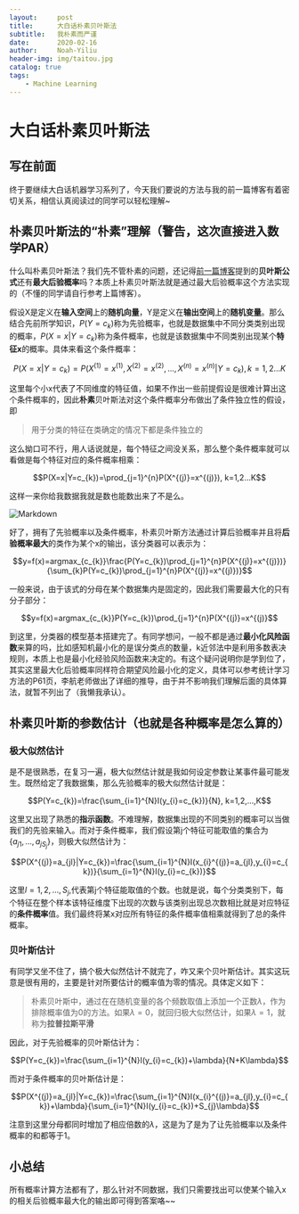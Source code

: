 ```yaml
---
layout:     post
title:      大白话朴素贝叶斯法
subtitle:   我朴素而严谨
date:       2020-02-16
author:     Noah-Yiliu
header-img: img/taitou.jpg
catalog: true
tags:
    - Machine Learning
---
```


# 大白话朴素贝叶斯法
## 写在前面
终于要继续大白话机器学习系列了，今天我们要说的方法与我的前一篇博客有着密切关系，相信认真阅读过的同学可以轻松理解~

## 朴素贝叶斯法的“朴素”理解（警告，这次直接进入数学PAR）
什么叫朴素贝叶斯法？我们先不管朴素的问题，还记得[前一篇博客](https://awzsse.github.io/2020/02/16/%E5%A4%A7%E7%99%BD%E8%AF%9DMLE_MAP_%E8%B4%9D%E5%8F%B6%E6%96%AF%E5%85%AC%E5%BC%8F/)提到的**贝叶斯公式**还有**最大后验概率**吗？本质上朴素贝叶斯法就是通过最大后验概率这个方法实现的（不懂的同学请自行参考上篇博客）。

假设X是定义在**输入空间**上的**随机向量**，Y是定义在**输出空间**上的**随机变量**。那么结合先前所学知识，$P(Y=c_{k})$称为先验概率，也就是数据集中不同分类类别出现的概率，$P(X=x|Y=c_{k})$称为条件概率，也就是该数据集中不同类别出现某个**特征x**的概率。具体来看这个条件概率：

$$P(X=x|Y=c_{k})=P(X^{(1)}=x^{(1)},X^{(2)}=x^{(2)},...,X^{(n)}=x^{(n)}|Y=c_{k}), k=1,2...K$$

这里每个小x代表了不同维度的特征值，如果不作出一些前提假设是很难计算出这个条件概率的，因此**朴素**贝叶斯法对这个条件概率分布做出了条件独立性的假设，即

> 用于分类的特征在类确定的情况下都是条件独立的

这么拗口可不行，用人话说就是，每个特征之间没关系，那么整个条件概率就可以看做是每个特征对应的条件概率相乘：

$$P(X=x|Y=c_{k})=\prod_{j=1}^{n}P(X^{(j)}=x^{(j)}), k=1,2...K$$

这样一来你给我数据我就是数也能数出来了不是么。

![Markdown](http://i1.fuimg.com/708998/8de94b69c46ca06e.jpg)

好了，拥有了先验概率以及条件概率，朴素贝叶斯方法通过计算后验概率并且将**后验概率最大**的类作为某个x的输出，该分类器可以表示为：

$$y=f(x)=argmax_{c_{k}}\frac{P(Y=c_{k})\prod_{j=1}^{n}P(X^{(j)}=x^{(j)})}{\sum_{k}P(Y=c_{k})\prod_{j=1}^{n}P(X^{(j)}=x^{(j)})}$$

一般来说，由于该式的分母在某个数据集内是固定的，因此我们需要最大化的只有分子部分：

$$y=f(x)=argmax_{c_{k}}P(Y=c_{k})\prod_{j=1}^{n}P(X^{(j)}=x^{(j)}$$

到这里，分类器的模型基本搭建完了。有同学想问，一般不都是通过**最小化风险函数**来算的吗，比如感知机最小化的是误分类点的数量，k近邻法中是利用多数表决规则，本质上也是最小化经验风险函数来决定的。有这个疑问说明你是学到位了，其实这里最大化后验概率同样符合期望风险最小化的定义，具体可以参考统计学习方法的P61页，李航老师做出了详细的推导，由于并不影响我们理解后面的具体算法，就暂不列出了（我懒我承认）。

## 朴素贝叶斯的参数估计（也就是各种概率是怎么算的）
### 极大似然估计
是不是很熟悉，在复习一遍，极大似然估计就是我如何设定参数让某事件最可能发生。既然给定了我数据集，那么先验概率的极大似然估计就是：

$$P(Y=c_{k})=\frac{\sum_{i=1}^{N}I(y_{i}=c_{k})}{N}, k=1,2,...,K$$

这里又出现了熟悉的**指示函数**。不难理解，数据集出现的不同类别的概率可以当做我们的先验来输入。而对于条件概率，我们假设第j个特征可能取值的集合为$\{a_{j1},...,a_{jS_{j}}\}$，则极大似然估计为：

$$P(X^{(j)}=a_{jl}|Y=c_{k})=\frac{\sum_{i=1}^{N}I(x_{i}^{(j)}=a_{jl},y_{i}=c_{k})}{\sum_{i=1}^{N}I(y_{i}=c_{k})}$$

这里$l=1,2,...,S_{j}$,代表第j个特征能取值的个数。也就是说，每个分类类别下，每个特征在整个样本该特征维度下出现的次数与该类别出现总次数相比就是对应特征的**条件概率**值。我们最终将某x对应所有特征的条件概率值相乘就得到了总的条件概率。

### 贝叶斯估计
有同学又坐不住了，搞个极大似然估计不就完了，咋又来个贝叶斯估计。其实这玩意是很有用的，主要是针对所要估计的概率值为零的情况。具体定义如下：

> 朴素贝叶斯中，通过在在随机变量的各个频数取值上添加一个正数$\lambda$，作为排除概率值为0的方法。如果$\lambda=0$，就回归极大似然估计，如果$\lambda=1$，就称为**拉普拉斯平滑**

因此，对于先验概率的贝叶斯估计为：

$$P(Y=c_{k})=\frac{\sum_{i=1}^{N}I(y_{i}=c_{k})+\lambda}{N+K\lambda}$$

而对于条件概率的贝叶斯估计是：

$$P(X^{(j)}=a_{jl}|Y=c_{k})=\frac{\sum_{i=1}^{N}I(x_{i}^{(j)}=a_{jl},y_{i}=c_{k})+\lambda}{\sum_{i=1}^{N}I(y_{i}=c_{k})+S_{j}\lambda}$$

注意到这里分母都同时增加了相应倍数的$\lambda$，这是为了是为了让先验概率以及条件概率的和都等于1。

## 小总结
所有概率计算方法都有了，那么针对不同数据，我们只需要找出可以使某个输入x的相关后验概率最大化的输出即可得到答案咯~~







